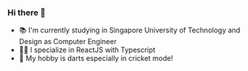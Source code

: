 ### Hi there 👋

- 📚 I'm currently studying in Singapore University of Technology and Design as Computer Engineer
- 👨‍💻 I specialize in ReactJS with Typescript
- 🎯 My hobby is darts especially in cricket mode!
<!--
**mongchanghsi/mongchanghsi** is a ✨ _special_ ✨ repository because its `README.md` (this file) appears on your GitHub profile.

Here are some ideas to get you started:

- 🔭 I’m currently working on ...
- 🌱 I’m currently learning ...
- 👯 I’m looking to collaborate on ...
- 🤔 I’m looking for help with ...
- 💬 Ask me about ...
- 📫 How to reach me: ...
- 😄 Pronouns: ...
- ⚡ Fun fact: ...
-->
